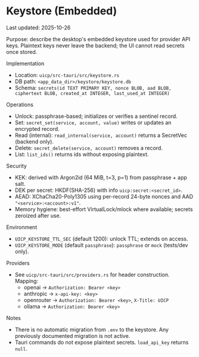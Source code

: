 # Keystore (Embedded)

Last updated: 2025-10-26

Purpose: describe the desktop's embedded keystore used for provider API keys. Plaintext keys never leave the backend; the UI cannot read secrets once stored.

Implementation
- Location: `uicp/src-tauri/src/keystore.rs`
- DB path: `<app_data_dir>/keystore/keystore.db`
- Schema: `secrets(id TEXT PRIMARY KEY, nonce BLOB, aad BLOB, ciphertext BLOB, created_at INTEGER, last_used_at INTEGER)`

Operations
- Unlock: passphrase-based; initializes or verifies a sentinel record.
- Set: `secret_set(service, account, value)` writes or updates an encrypted record.
- Read (internal): `read_internal(service, account)` returns a SecretVec<u8> (backend only).
- Delete: `secret_delete(service, account)` removes a record.
- List: `list_ids()` returns ids without exposing plaintext.

Security
- KEK: derived with Argon2id (64 MiB, t=3, p=1) from passphrase + app salt.
- DEK per secret: HKDF(SHA-256) with info `uicp:secret:<secret_id>`.
- AEAD: XChaCha20-Poly1305 using per-record 24-byte nonces and AAD `"<service>:<account>:v1"`.
- Memory hygiene: best-effort VirtualLock/mlock where available; secrets zeroized after use.

Environment
- `UICP_KEYSTORE_TTL_SEC` (default 1200): unlock TTL; extends on access.
- `UICP_KEYSTORE_MODE` (default `passphrase`): `passphrase` or `mock` (tests/dev only).

Providers
- See `uicp/src-tauri/src/providers.rs` for header construction. Mapping:
  - openai -> `Authorization: Bearer <key>`
  - anthropic -> `x-api-key: <key>`
  - openrouter -> `Authorization: Bearer <key>`, `X-Title: UICP`
  - ollama -> `Authorization: Bearer <key>`

Notes
- There is no automatic migration from `.env` to the keystore. Any previously documented migration is not active.
- Tauri commands do not expose plaintext secrets. `load_api_key` returns `null`.

